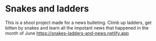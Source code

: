 # Snakes and ladders

This is a shool project made for a news bulleting. Climb up ladders, get bitten by snakes and learn all the impotant news that happened in the month of June
https://snakes-ladders-and-news.netlify.app
